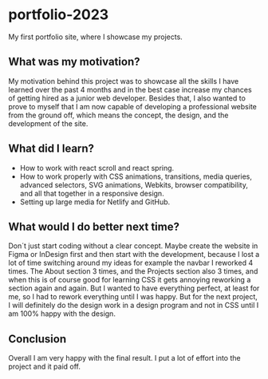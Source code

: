 <h1>portfolio-2023</h1>
My first portfolio site, where I showcase my projects.

<h2>What was my motivation?</h2>
My motivation behind this project was to showcase all the skills I have learned over the past 4 months and in the best case increase my chances of getting hired as a junior web developer.
Besides that, I also wanted to prove to myself that I am now capable of developing a professional website from the ground off, which means the concept, the design, and the development of the site.

<h2>What did I learn?</h2>
<ul>
  <li>How to work with react scroll and react spring.</li>
  <li>How to work properly with CSS animations, transitions, media queries, advanced selectors, SVG animations, Webkits, browser compatibility, and all that together in a responsive design.</li>
  <li>Setting up large media for Netlify and GitHub.</li>
</ul>

<h2>What would I do better next time?</h2>
Don´t just start coding without a clear concept. Maybe create the website in Figma or InDesign first and then start with the development,
because I lost a lot of time switching around my ideas for example the navbar I reworked 4 times. The About section 3 times, and the Projects section also 3 times, and when this 
is of course good for learning CSS it gets annoying reworking a section again and again. But I wanted to have everything perfect, at least for me, so I had to rework everything until I was happy.
But for the next project, I will definitely do the design work in a design program and not in CSS until I am 100% happy with the design.

<h2>Conclusion</h2>
Overall I am very happy with the final result. I put a lot of effort into the project and it paid off.
